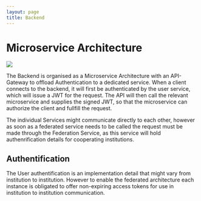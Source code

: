 ```yaml
---
layout: page
title: Backend
---
```

# Microservice Architecture
![](/assets/images/microservices.drawio.svg)

The Backend is organised as a Microservice Architecture with an API-Gateway to offload Authentication to a dedicated service. When a client connects to the backend, it will first be authenticated by the user service, which will issue a JWT for the request. The API will then call the relevant microservice and supplies the signed JWT, so that the microservice can authorize the client and fullfill the request.

The individual Services might communicate directly to each other, however as soon as a federated service needs to be called the request must be made through the Federation Service, as this service will hold authenrification details for cooperating institutions.

## Authentification
The User authentification is an implementation detail that might vary from institution to institution. However to enable the federated architecture each instance is obligated to offer non-expiring access tokens for use in institution to institution communication.